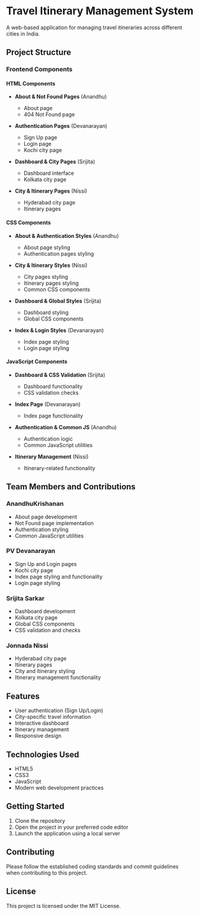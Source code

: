# Travel Itinerary Management System

A web-based application for managing travel itineraries across different cities in India.

## Project Structure

### Frontend Components

#### HTML Components
- **About & Not Found Pages** (Anandhu)
  - About page
  - 404 Not Found page

- **Authentication Pages** (Devanarayan)
  - Sign Up page
  - Login page
  - Kochi city page

- **Dashboard & City Pages** (Srijita)
  - Dashboard interface
  - Kolkata city page

- **City & Itinerary Pages** (Nissi)
  - Hyderabad city page
  - Itinerary pages

#### CSS Components
- **About & Authentication Styles** (Anandhu)
  - About page styling
  - Authentication pages styling

- **City & Itinerary Styles** (Nissi)
  - City pages styling
  - Itinerary pages styling
  - Common CSS components

- **Dashboard & Global Styles** (Srijita)
  - Dashboard styling
  - Global CSS components

- **Index & Login Styles** (Devanarayan)
  - Index page styling
  - Login page styling

#### JavaScript Components
- **Dashboard & CSS Validation** (Srijita)
  - Dashboard functionality
  - CSS validation checks

- **Index Page** (Devanarayan)
  - Index page functionality

- **Authentication & Common JS** (Anandhu)
  - Authentication logic
  - Common JavaScript utilities

- **Itinerary Management** (Nissi)
  - Itinerary-related functionality

## Team Members and Contributions

### AnandhuKrishanan
- About page development
- Not Found page implementation
- Authentication styling
- Common JavaScript utilities

### PV Devanarayan
- Sign Up and Login pages
- Kochi city page
- Index page styling and functionality
- Login page styling

### Srijita Sarkar
- Dashboard development
- Kolkata city page
- Global CSS components
- CSS validation and checks

### Jonnada Nissi
- Hyderabad city page
- Itinerary pages
- City and itinerary styling
- Itinerary management functionality

## Features
- User authentication (Sign Up/Login)
- City-specific travel information
- Interactive dashboard
- Itinerary management
- Responsive design

## Technologies Used
- HTML5
- CSS3
- JavaScript
- Modern web development practices

## Getting Started
1. Clone the repository
2. Open the project in your preferred code editor
3. Launch the application using a local server

## Contributing
Please follow the established coding standards and commit guidelines when contributing to this project.

## License
This project is licensed under the MIT License.
